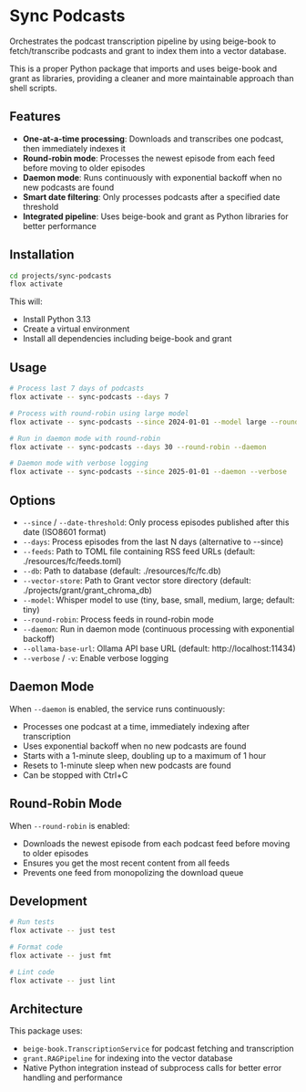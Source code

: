 # Sync Podcasts

Orchestrates the podcast transcription pipeline by using beige-book to fetch/transcribe podcasts and grant to index them into a vector database.

This is a proper Python package that imports and uses beige-book and grant as libraries, providing a cleaner and more maintainable approach than shell scripts.

## Features

- **One-at-a-time processing**: Downloads and transcribes one podcast, then immediately indexes it
- **Round-robin mode**: Processes the newest episode from each feed before moving to older episodes
- **Daemon mode**: Runs continuously with exponential backoff when no new podcasts are found
- **Smart date filtering**: Only processes podcasts after a specified date threshold
- **Integrated pipeline**: Uses beige-book and grant as Python libraries for better performance

## Installation

```bash
cd projects/sync-podcasts
flox activate
```

This will:
- Install Python 3.13
- Create a virtual environment
- Install all dependencies including beige-book and grant

## Usage

```bash
# Process last 7 days of podcasts
flox activate -- sync-podcasts --days 7

# Process with round-robin using large model
flox activate -- sync-podcasts --since 2024-01-01 --model large --round-robin

# Run in daemon mode with round-robin
flox activate -- sync-podcasts --days 30 --round-robin --daemon

# Daemon mode with verbose logging
flox activate -- sync-podcasts --since 2025-01-01 --daemon --verbose
```

## Options

- `--since` / `--date-threshold`: Only process episodes published after this date (ISO8601 format)
- `--days`: Process episodes from the last N days (alternative to --since)
- `--feeds`: Path to TOML file containing RSS feed URLs (default: ./resources/fc/feeds.toml)
- `--db`: Path to database (default: ./resources/fc/fc.db)
- `--vector-store`: Path to Grant vector store directory (default: ./projects/grant/grant_chroma_db)
- `--model`: Whisper model to use (tiny, base, small, medium, large; default: tiny)
- `--round-robin`: Process feeds in round-robin mode
- `--daemon`: Run in daemon mode (continuous processing with exponential backoff)
- `--ollama-base-url`: Ollama API base URL (default: http://localhost:11434)
- `--verbose` / `-v`: Enable verbose logging

## Daemon Mode

When `--daemon` is enabled, the service runs continuously:
- Processes one podcast at a time, immediately indexing after transcription
- Uses exponential backoff when no new podcasts are found
- Starts with a 1-minute sleep, doubling up to a maximum of 1 hour
- Resets to 1-minute sleep when new podcasts are found
- Can be stopped with Ctrl+C

## Round-Robin Mode

When `--round-robin` is enabled:
- Downloads the newest episode from each podcast feed before moving to older episodes
- Ensures you get the most recent content from all feeds
- Prevents one feed from monopolizing the download queue

## Development

```bash
# Run tests
flox activate -- just test

# Format code
flox activate -- just fmt

# Lint code
flox activate -- just lint
```

## Architecture

This package uses:
- `beige-book.TranscriptionService` for podcast fetching and transcription
- `grant.RAGPipeline` for indexing into the vector database
- Native Python integration instead of subprocess calls for better error handling and performance